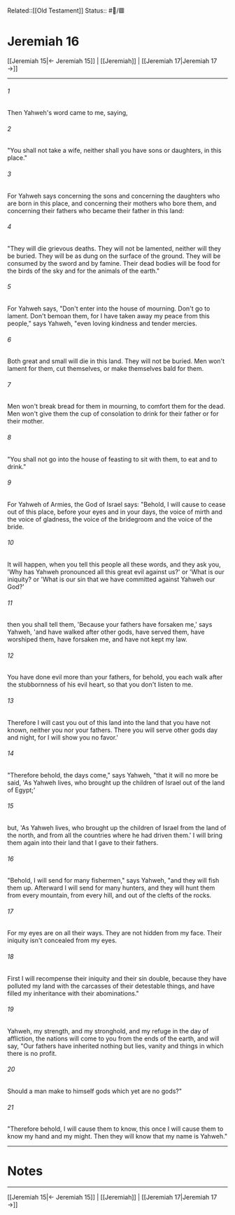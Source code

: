 Related::[[Old Testament]]
Status:: #📖/🟥
# Jeremiah 16

[[Jeremiah 15|← Jeremiah 15]] | [[Jeremiah]] | [[Jeremiah 17|Jeremiah 17 →]]
***



###### 1 
Then Yahweh's word came to me, saying, 

###### 2 
"You shall not take a wife, neither shall you have sons or daughters, in this place." 

###### 3 
For Yahweh says concerning the sons and concerning the daughters who are born in this place, and concerning their mothers who bore them, and concerning their fathers who became their father in this land: 

###### 4 
"They will die grievous deaths. They will not be lamented, neither will they be buried. They will be as dung on the surface of the ground. They will be consumed by the sword and by famine. Their dead bodies will be food for the birds of the sky and for the animals of the earth." 

###### 5 
For Yahweh says, "Don't enter into the house of mourning. Don't go to lament. Don't bemoan them, for I have taken away my peace from this people," says Yahweh, "even loving kindness and tender mercies. 

###### 6 
Both great and small will die in this land. They will not be buried. Men won't lament for them, cut themselves, or make themselves bald for them. 

###### 7 
Men won't break bread for them in mourning, to comfort them for the dead. Men won't give them the cup of consolation to drink for their father or for their mother. 

###### 8 
"You shall not go into the house of feasting to sit with them, to eat and to drink." 

###### 9 
For Yahweh of Armies, the God of Israel says: "Behold, I will cause to cease out of this place, before your eyes and in your days, the voice of mirth and the voice of gladness, the voice of the bridegroom and the voice of the bride. 

###### 10 
It will happen, when you tell this people all these words, and they ask you, 'Why has Yahweh pronounced all this great evil against us?' or 'What is our iniquity? or 'What is our sin that we have committed against Yahweh our God?' 

###### 11 
then you shall tell them, 'Because your fathers have forsaken me,' says Yahweh, 'and have walked after other gods, have served them, have worshiped them, have forsaken me, and have not kept my law. 

###### 12 
You have done evil more than your fathers, for behold, you each walk after the stubbornness of his evil heart, so that you don't listen to me. 

###### 13 
Therefore I will cast you out of this land into the land that you have not known, neither you nor your fathers. There you will serve other gods day and night, for I will show you no favor.' 

###### 14 
"Therefore behold, the days come," says Yahweh, "that it will no more be said, 'As Yahweh lives, who brought up the children of Israel out of the land of Egypt;' 

###### 15 
but, 'As Yahweh lives, who brought up the children of Israel from the land of the north, and from all the countries where he had driven them.' I will bring them again into their land that I gave to their fathers. 

###### 16 
"Behold, I will send for many fishermen," says Yahweh, "and they will fish them up. Afterward I will send for many hunters, and they will hunt them from every mountain, from every hill, and out of the clefts of the rocks. 

###### 17 
For my eyes are on all their ways. They are not hidden from my face. Their iniquity isn't concealed from my eyes. 

###### 18 
First I will recompense their iniquity and their sin double, because they have polluted my land with the carcasses of their detestable things, and have filled my inheritance with their abominations." 

###### 19 
Yahweh, my strength, and my stronghold, and my refuge in the day of affliction, the nations will come to you from the ends of the earth, and will say, "Our fathers have inherited nothing but lies, vanity and things in which there is no profit. 

###### 20 
Should a man make to himself gods which yet are no gods?" 

###### 21 
"Therefore behold, I will cause them to know, this once I will cause them to know my hand and my might. Then they will know that my name is Yahweh."

---
# Notes


***
[[Jeremiah 15|← Jeremiah 15]] | [[Jeremiah]] | [[Jeremiah 17|Jeremiah 17 →]]
